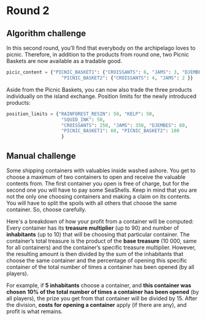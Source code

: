 # Round 2

## Algorithm challenge

In this second round, you’ll find that everybody on the archipelago loves to picnic. Therefore, in addition to the products from round one, two Picnic Baskets are now available as a tradable good. 

```python 
picic_content = {"PICNIC_BASKET1": {"CROISSANTS": 6, "JAMS": 3, "DJEMBES": 1},
                    "PICNIC_BASKET2": {"CROISSANTS": 4, "JAMS": 2 }}
```
Aside from the Picnic Baskets, you can now also trade the three products individually on the island exchange. 
Position limits for the newly introduced products:

```python 
position_limits = {"RAINFOREST_RESIN": 50, "KELP": 50, 
                    "SQUID_INK": 50,
                    "CROISSANTS": 250, "JAMS": 350, "DJEMBES": 60,
                    "PICNIC_BASKET1": 60, "PICNIC_BASKET2": 100
                    }
```

## Manual challenge
Some shipping containers with valuables inside washed ashore. You get to choose a maximum of two containers to open and receive the valuable contents from. The first container you open is free of charge, but for the second one you will have to pay some SeaShells. Keep in mind that you are not the only one choosing containers and making a claim on its contents. You will have to split the spoils with all others that choose the same container. So, choose carefully. 

Here's a breakdown of how your profit from a container will be computed:
Every container has its **treasure multiplier** (up to 90) and number of **inhabitants** (up to 10) that will be choosing that particular container. The container’s total treasure is the product of the **base treasure** (10 000, same for all containers) and the container’s specific treasure multiplier. However, the resulting amount is then divided by the sum of the inhabitants that choose the same container and the percentage of opening this specific container of the total number of times a container has been opened (by all players). 

For example, if **5 inhabitants** choose a container, and **this container was chosen** **10% of the total number of times a container has been opened** (by all players), the prize you get from that container will be divided by 15. After the division, **costs for opening a container** apply (if there are any), and profit is what remains.